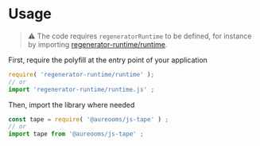 # Usage

> :warning: The code requires `regeneratorRuntime` to be defined, for instance by importing
> [regenerator-runtime/runtime](https://www.npmjs.com/package/regenerator-runtime).

First, require the polyfill at the entry point of your application
```js
require( 'regenerator-runtime/runtime' );
// or
import 'regenerator-runtime/runtime.js' ;
```

Then, import the library where needed
```js
const tape = require( '@aureooms/js-tape' ) ;
// or
import tape from '@aureooms/js-tape' ;
```
